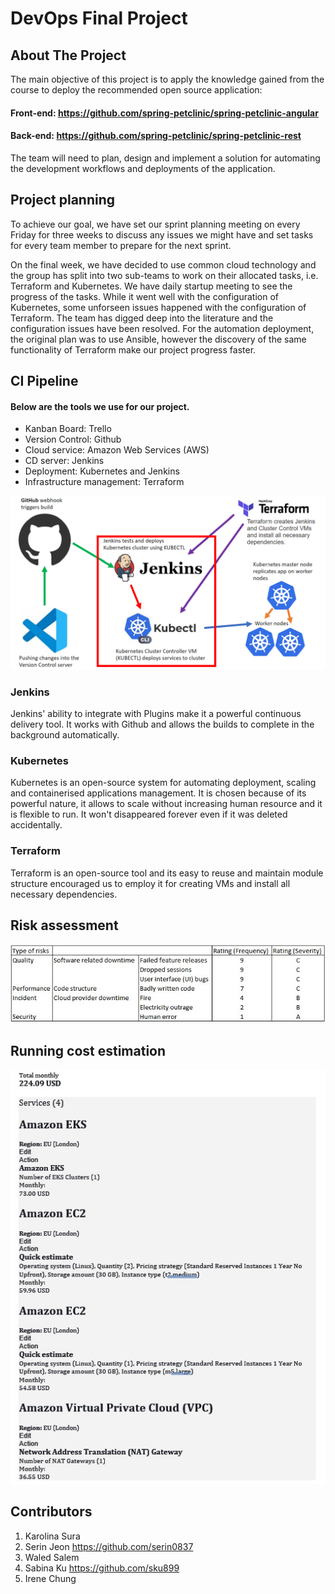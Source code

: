 # DevOps Final Project

<!-- ABOUT THE PROJECT -->
## About The Project

The main objective of this project is to apply the knowledge gained from the course to deploy the recommended open source application:

#### Front-end: https://github.com/spring-petclinic/spring-petclinic-angular<br />
#### Back-end: https://github.com/spring-petclinic/spring-petclinic-rest

The team will need to plan, design and implement a solution for automating the development workflows and deployments of the application.


<!-- PROJECT PLANNING -->
## Project planning

To achieve our goal, we have set our sprint planning meeting on every Friday for three weeks to discuss any issues we might have and set tasks for every team member to prepare for the next sprint.

On the final week, we have decided to use common cloud technology and the group has split into two sub-teams to work on their allocated tasks, i.e. Terraform and Kubernetes. We have daily startup meeting to see the progress of the tasks. While it went well with the configuration of Kubernetes, some unforseen issues happened with the configuration of Terraform. The team has digged deep into the literature and the configuration issues have been resolved. For the automation deployment, the original plan was to use Ansible, however the discovery of the same functionality of Terraform make our project progress faster.

<!-- CI Pipeline -->
## CI Pipeline

#### Below are the tools we use for our project.
* Kanban Board: Trello
* Version Control: Github
* Cloud service: Amazon Web Services (AWS)
* CD server: Jenkins
* Deployment: Kubernetes and Jenkins
* Infrastructure management: Terraform

![](https://github.com/WaledSalem/sigma-project/blob/Documentation/Documents/CI_pipline.png)

### Jenkins
Jenkins' ability to integrate with Plugins make it a powerful continuous delivery tool. It works with Github and allows the builds to complete in the background automatically.

### Kubernetes
Kubernetes is an open-source system for automating deployment, scaling and containerised applications management. It is chosen because of its powerful nature, it allows to scale without increasing human resource and it is flexible to run. It won't disappeared forever even if it was deleted accidentally.

### Terraform
Terraform is an open-source tool and its easy to reuse and maintain module structure encouraged us to employ it for creating VMs and install all necessary dependencies. 

<!-- Risk assessment -->
## Risk assessment

![](https://github.com/WaledSalem/sigma-project/blob/Documentation/risk_assessment.jpg)

<!-- Running cost estimation -->
## Running cost estimation

![](https://github.com/WaledSalem/sigma-project/blob/Documentation/Cost%20estimate.jpg)

<!-- CONTRIBUTORS -->
## Contributors

1. Karolina Sura
2. Serin Jeon  https://github.com/serin0837
3. Waled Salem
4. Sabina Ku   https://github.com/sku899
5. Irene Chung
